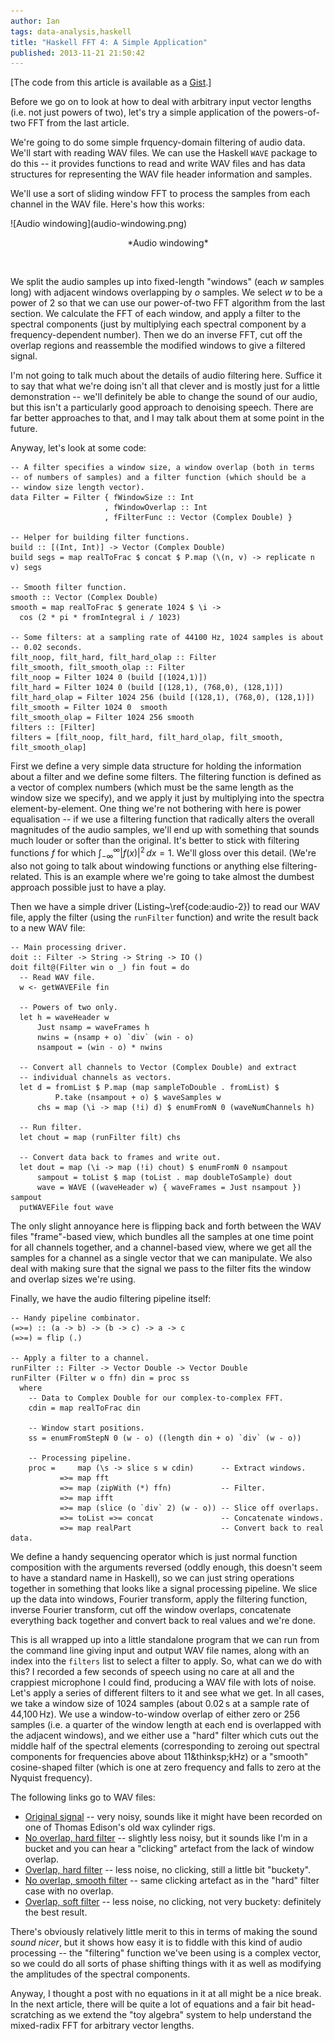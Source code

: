 ```yaml
---
author: Ian
tags: data-analysis,haskell
title: "Haskell FFT 4: A Simple Application"
published: 2013-11-21 21:50:42
---
```


[The code from this article is available as a [Gist](https://gist.github.com/ian-ross/7543323).]

Before we go on to look at how to deal with arbitrary input vector
lengths (i.e. not just powers of two), let's try a simple application
of the powers-of-two FFT from the last article.

We're going to do some simple frquency-domain filtering of audio data.
We'll start with reading WAV files.  We can use the Haskell `WAVE`
package to do this -- it provides functions to read and write WAV
files and has data structures for representing the WAV file header
information and samples.

We'll use a sort of sliding window FFT to process the samples from
each channel in the WAV file.  Here's how this works:

<div class="img-center-noscale">
![Audio windowing](audio-windowing.png)
<div style="text-align: center;">
<p>*Audio windowing*<br>
</div>
</div>
<br>

We split the audio samples up into fixed-length "windows" (each $w$
samples long) with adjacent windows overlapping by $o$ samples.  We
select $w$ to be a power of 2 so that we can use our power-of-two FFT
algorithm from the last section.  We calculate the FFT of each window,
and apply a filter to the spectral components (just by multiplying
each spectral component by a frequency-dependent number).  Then we do
an inverse FFT, cut off the overlap regions and reassemble the
modified windows to give a filtered signal.

I'm not going to talk much about the details of audio filtering here.
Suffice it to say that what we're doing isn't all that clever and is
mostly just for a little demonstration -- we'll definitely be able to
change the sound of our audio, but this isn't a particularly good
approach to denoising speech.  There are far better approaches to
that, and I may talk about them at some point in the future.

<!--MORE-->

Anyway, let's look at some code:

~~~~ {.haskell}
-- A filter specifies a window size, a window overlap (both in terms
-- of numbers of samples) and a filter function (which should be a
-- window size length vector).
data Filter = Filter { fWindowSize :: Int
                     , fWindowOverlap :: Int
                     , fFilterFunc :: Vector (Complex Double) }

-- Helper for building filter functions.
build :: [(Int, Int)] -> Vector (Complex Double)
build segs = map realToFrac $ concat $ P.map (\(n, v) -> replicate n v) segs

-- Smooth filter function.
smooth :: Vector (Complex Double)
smooth = map realToFrac $ generate 1024 $ \i ->
  cos (2 * pi * fromIntegral i / 1023)

-- Some filters: at a sampling rate of 44100 Hz, 1024 samples is about
-- 0.02 seconds.
filt_noop, filt_hard, filt_hard_olap :: Filter
filt_smooth, filt_smooth_olap :: Filter
filt_noop = Filter 1024 0 (build [(1024,1)])
filt_hard = Filter 1024 0 (build [(128,1), (768,0), (128,1)])
filt_hard_olap = Filter 1024 256 (build [(128,1), (768,0), (128,1)])
filt_smooth = Filter 1024 0  smooth
filt_smooth_olap = Filter 1024 256 smooth
filters :: [Filter]
filters = [filt_noop, filt_hard, filt_hard_olap, filt_smooth, filt_smooth_olap]
~~~~

First we define a very simple data structure for holding the
information about a filter and we define some filters.  The filtering
function is defined as a vector of complex numbers (which must be the
same length as the window size we specify), and we apply it just by
multiplying into the spectra element-by-element.  One thing we're not
bothering with here is power equalisation -- if we use a filtering
function that radically alters the overall magnitudes of the audio
samples, we'll end up with something that sounds much louder or softer
than the original.  It's better to stick with filtering functions $f$
for which $\int_{-\infty}^\infty |f(x)|^2 \, dx = 1$.  We'll gloss
over this detail.  (We're also not going to talk about windowing
functions or anything else filtering-related.  This is an example
where we're going to take almost the dumbest approach possible just to
have a play.

Then we have a simple driver (Listing~\ref{code:audio-2}) to read our
WAV file, apply the filter (using the `runFilter` function) and write
the result back to a new WAV file:

~~~~ {.haskell}
-- Main processing driver.
doit :: Filter -> String -> String -> IO ()
doit filt@(Filter win o _) fin fout = do
  -- Read WAV file.
  w <- getWAVEFile fin

  -- Powers of two only.
  let h = waveHeader w
      Just nsamp = waveFrames h
      nwins = (nsamp + o) `div` (win - o)
      nsampout = (win - o) * nwins

  -- Convert all channels to Vector (Complex Double) and extract
  -- individual channels as vectors.
  let d = fromList $ P.map (map sampleToDouble . fromList) $
          P.take (nsampout + o) $ waveSamples w
      chs = map (\i -> map (!i) d) $ enumFromN 0 (waveNumChannels h)

  -- Run filter.
  let chout = map (runFilter filt) chs

  -- Convert data back to frames and write out.
  let dout = map (\i -> map (!i) chout) $ enumFromN 0 nsampout
      sampout = toList $ map (toList . map doubleToSample) dout
      wave = WAVE ((waveHeader w) { waveFrames = Just nsampout }) sampout
  putWAVEFile fout wave
~~~~

The only slight annoyance here is flipping back and forth between the
WAV files "frame"-based view, which bundles all the samples at one
time point for all channels together, and a channel-based view, where
we get all the samples for a channel as a single vector that we can
manipulate.  We also deal with making sure that the signal we pass to
the filter fits the window and overlap sizes we're using.

Finally, we have the audio filtering pipeline itself:

~~~~ {.haskell}
-- Handy pipeline combinator.
(=>=) :: (a -> b) -> (b -> c) -> a -> c
(=>=) = flip (.)

-- Apply a filter to a channel.
runFilter :: Filter -> Vector Double -> Vector Double
runFilter (Filter w o ffn) din = proc ss
  where
    -- Data to Complex Double for our complex-to-complex FFT.
    cdin = map realToFrac din

    -- Window start positions.
    ss = enumFromStepN 0 (w - o) ((length din + o) `div` (w - o))

    -- Processing pipeline.
    proc =     map (\s -> slice s w cdin)      -- Extract windows.
           =>= map fft
           =>= map (zipWith (*) ffn)           -- Filter.
           =>= map ifft
           =>= map (slice (o `div` 2) (w - o)) -- Slice off overlaps.
           =>= toList =>= concat               -- Concatenate windows.
           =>= map realPart                    -- Convert back to real data.
~~~~

We define a handy sequencing operator which is just normal function
composition with the arguments reversed (oddly enough, this doesn't
seem to have a standard name in Haskell), so we can just string
operations together in something that looks like a signal processing
pipeline.  We slice up the data into windows, Fourier transform, apply
the filtering function, inverse Fourier transform, cut off the window
overlaps, concatenate everything back together and convert back to
real values and we're done.

This is all wrapped up into a little standalone program that we can
run from the command line giving input and output WAV file names,
along with an index into the `filters` list to select a filter to
apply.  So, what can we do with this?  I recorded a few seconds of
speech using no care at all and the crappiest microphone I could find,
producing a WAV file with lots of noise.  Let's apply a series of
different filters to it and see what we get.  In all cases, we take a
window size of 1024 samples (about 0.02&thinsp;s at a sample rate of
44,100&thinsp;Hz).  We use a window-to-window overlap of either zero
or 256 samples (i.e. a quarter of the window length at each end is
overlapped with the adjacent windows), and we either use a "hard"
filter which cuts out the middle half of the spectral elements
(corresponding to zeroing out spectral components for frequencies
above about 11&thinksp;kHz) or a "smooth" cosine-shaped filter (which
is one at zero frequency and falls to zero at the Nyquist frequency).

The following links go to WAV files:

 * [Original signal](original.wav) -- very noisy, sounds like it might
   have been recorded on one of Thomas Edison's old wax cylinder rigs.
 * [No overlap, hard filter](filtered-1.wav) -- slightly less noisy,
   but it sounds like I'm in a bucket and you can hear a "clicking"
   artefact from the lack of window overlap.
 * [Overlap, hard filter](filtered-2.wav) -- less noise, no clicking,
   still a little bit "buckety".
 * [No overlap, smooth filter](filtered-3.wav) -- same clicking
   artefact as in the "hard" filter case with no overlap.
 * [Overlap, soft filter](filtered-4.wav) -- less noise, no clicking,
   not very buckety: definitely the best result.

There's obviously relatively little merit to this in terms of making
the sound *sound nicer*, but it shows how easy it is to fiddle with
this kind of audio processing -- the "filtering" function we've been
using is a complex vector, so we could do all sorts of phase shifting
things with it as well as modifying the amplitudes of the spectral
components.

Anyway, I thought a post with no equations in it at all might be a
nice break.  In the next article, there will be quite a lot of
equations and a fair bit head-scratching as we extend the "toy
algebra" system to help understand the mixed-radix FFT for arbitrary
vector lengths.
